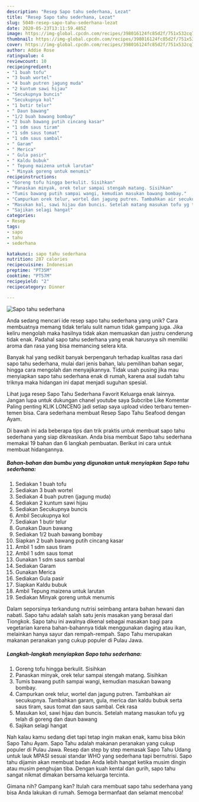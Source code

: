 ```yaml
---
description: "Resep Sapo tahu sederhana, Lezat"
title: "Resep Sapo tahu sederhana, Lezat"
slug: 5040-resep-sapo-tahu-sederhana-lezat
date: 2020-05-23T13:11:59.485Z
image: https://img-global.cpcdn.com/recipes/398016124fc85d2f/751x532cq70/sapo-tahu-sederhana-foto-resep-utama.jpg
thumbnail: https://img-global.cpcdn.com/recipes/398016124fc85d2f/751x532cq70/sapo-tahu-sederhana-foto-resep-utama.jpg
cover: https://img-global.cpcdn.com/recipes/398016124fc85d2f/751x532cq70/sapo-tahu-sederhana-foto-resep-utama.jpg
author: Addie Rose
ratingvalue: 4
reviewcount: 10
recipeingredient:
- "1 buah tofu"
- "3 buah wortel"
- "4 buah putren jagung muda"
- "2 kuntum sawi hijau"
- "Secukupnya buncis"
- "Secukupnya kol"
- "1 butir telur"
- " Daun bawang"
- "1/2 buah bawang bombay"
- "2 buah bawang putih cincang kasar"
- "1 sdm saus tiram"
- "1 sdm saus tomat"
- "1 sdm saus sambal"
- " Garam"
- " Merica"
- " Gula pasir"
- " Kaldu bubuk"
- " Tepung maizena untuk larutan"
- " Minyak goreng untuk menumis"
recipeinstructions:
- "Goreng tofu hingga berkulit. Sisihkan"
- "Panaskan minyak, orek telur sampai stengah matang. Sisihkan"
- "Tumis bawang putih sampai wangi, kemudian masukan bawang bombay."
- "Campurkan orek telur, wortel dan jagung putren. Tambahkan air secukupnya. Tambahkan garam, gula, merica dan kaldu bubuk serta saus tiram, saus tomat dan saus sambal. Cek rasa"
- "Masukan kol, sawi hijau dan buncis. Setelah matang masukan tofu yg telah di goreng dan daun bawang"
- "Sajikan selagi hangat"
categories:
- Resep
tags:
- sapo
- tahu
- sederhana

katakunci: sapo tahu sederhana 
nutrition: 287 calories
recipecuisine: Indonesian
preptime: "PT35M"
cooktime: "PT57M"
recipeyield: "2"
recipecategory: Dinner

---
```



![Sapo tahu sederhana](https://img-global.cpcdn.com/recipes/398016124fc85d2f/751x532cq70/sapo-tahu-sederhana-foto-resep-utama.jpg)

Anda sedang mencari ide resep sapo tahu sederhana yang unik? Cara membuatnya memang tidak terlalu sulit namun tidak gampang juga. Jika keliru mengolah maka hasilnya tidak akan memuaskan dan justru cenderung tidak enak. Padahal sapo tahu sederhana yang enak harusnya sih memiliki aroma dan rasa yang bisa memancing selera kita.

Banyak hal yang sedikit banyak berpengaruh terhadap kualitas rasa dari sapo tahu sederhana, mulai dari jenis bahan, lalu pemilihan bahan segar, hingga cara mengolah dan menyajikannya. Tidak usah pusing jika mau menyiapkan sapo tahu sederhana enak di rumah, karena asal sudah tahu triknya maka hidangan ini dapat menjadi suguhan spesial.

Lihat juga resep Sapo Tahu Sederhana Favorit Keluarga enak lainnya. Jangan lupa untuk dukungan chanel youtube saya Subcribe Like Komentar Paling penting KLIK LONCENG jadi setiap saya upload video terbaru temen-temen bisa. Cara sederhana membuat Resep Sapo Tahu Seafood dengan Ayam.


Di bawah ini ada beberapa tips dan trik praktis untuk membuat sapo tahu sederhana yang siap dikreasikan. Anda bisa membuat Sapo tahu sederhana memakai 19 bahan dan 6 langkah pembuatan. Berikut ini cara untuk membuat hidangannya.

<!--inarticleads1-->

##### Bahan-bahan dan bumbu yang digunakan untuk menyiapkan Sapo tahu sederhana:

1. Sediakan 1 buah tofu
1. Sediakan 3 buah wortel
1. Sediakan 4 buah putren (jagung muda)
1. Sediakan 2 kuntum sawi hijau
1. Sediakan Secukupnya buncis
1. Ambil Secukupnya kol
1. Sediakan 1 butir telur
1. Gunakan  Daun bawang
1. Sediakan 1/2 buah bawang bombay
1. Siapkan 2 buah bawang putih cincang kasar
1. Ambil 1 sdm saus tiram
1. Ambil 1 sdm saus tomat
1. Gunakan 1 sdm saus sambal
1. Sediakan  Garam
1. Gunakan  Merica
1. Sediakan  Gula pasir
1. Siapkan  Kaldu bubuk
1. Ambil  Tepung maizena untuk larutan
1. Sediakan  Minyak goreng untuk menumis


Dalam seporsinya terkandung nutrisi seimbang antara bahan hewani dan nabati. Sapo tahu adalah salah satu jenis masakan yang berasal dari Tiongkok. Sapo tahu ini awalnya dikenal sebagai masakan bagi para vegetarian karena bahan-bahannya tidak menggunakan daging atau ikan, melainkan hanya sayur dan rempah-rempah. Sapo Tahu merupakan makanan peranakan yang cukup populer di Pulau Jawa. 

<!--inarticleads2-->

##### Langkah-langkah menyiapkan Sapo tahu sederhana:

1. Goreng tofu hingga berkulit. Sisihkan
1. Panaskan minyak, orek telur sampai stengah matang. Sisihkan
1. Tumis bawang putih sampai wangi, kemudian masukan bawang bombay.
1. Campurkan orek telur, wortel dan jagung putren. Tambahkan air secukupnya. Tambahkan garam, gula, merica dan kaldu bubuk serta saus tiram, saus tomat dan saus sambal. Cek rasa
1. Masukan kol, sawi hijau dan buncis. Setelah matang masukan tofu yg telah di goreng dan daun bawang
1. Sajikan selagi hangat


Nah kalau kamu sedang diet tapi tetap ingin makan enak, kamu bisa bikin Sapo Tahu Ayam. Sapo Tahu adalah makanan peranakan yang cukup populer di Pulau Jawa. Resep dan step by step memasak Sapo Tahu Udang untuk lauk MPASI sesuai standar WHO yang sederhana tapi bernutrisi. Sapo tahu dijamin akan membuat badan Anda lebih hangat ketika musim dingin atau musim penghujan tiba. Dengan kuah kental dan gurih, sapo tahu sangat nikmat dimakan bersama keluarga tercinta. 

Gimana nih? Gampang kan? Itulah cara membuat sapo tahu sederhana yang bisa Anda lakukan di rumah. Semoga bermanfaat dan selamat mencoba!
